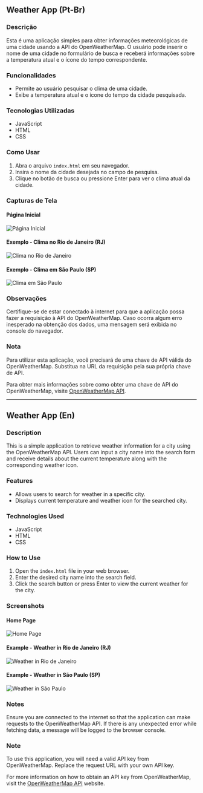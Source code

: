 ## Weather App (Pt-Br)

### Descrição
Esta é uma aplicação simples para obter informações meteorológicas de uma cidade usando a API do OpenWeatherMap. O usuário pode inserir o nome de uma cidade no formulário de busca e receberá informações sobre a temperatura atual e o ícone do tempo correspondente.

### Funcionalidades
- Permite ao usuário pesquisar o clima de uma cidade.
- Exibe a temperatura atual e o ícone do tempo da cidade pesquisada.

### Tecnologias Utilizadas
- JavaScript
- HTML
- CSS

### Como Usar
1. Abra o arquivo `index.html` em seu navegador.
2. Insira o nome da cidade desejada no campo de pesquisa.
3. Clique no botão de busca ou pressione Enter para ver o clima atual da cidade.

### Capturas de Tela

#### Página Inicial
![Página Inicial](screenshot/home.png)

#### Exemplo - Clima no Rio de Janeiro (RJ)
![Clima no Rio de Janeiro](screenshot/RJweather.png)

#### Exemplo - Clima em São Paulo (SP)
![Clima em São Paulo](screenshot/SPweather.png)

### Observações
Certifique-se de estar conectado à internet para que a aplicação possa fazer a requisição à API do OpenWeatherMap. Caso ocorra algum erro inesperado na obtenção dos dados, uma mensagem será exibida no console do navegador.

### Nota
Para utilizar esta aplicação, você precisará de uma chave de API válida do OpenWeatherMap. Substitua na URL da requisição pela sua própria chave de API.

Para obter mais informações sobre como obter uma chave de API do OpenWeatherMap, visite [OpenWeatherMap API](https://openweathermap.org/api).

***

## Weather App (En)

### Description
This is a simple application to retrieve weather information for a city using the OpenWeatherMap API. Users can input a city name into the search form and receive details about the current temperature along with the corresponding weather icon.

### Features
- Allows users to search for weather in a specific city.
- Displays current temperature and weather icon for the searched city.

### Technologies Used
- JavaScript
- HTML
- CSS

### How to Use
1. Open the `index.html` file in your web browser.
2. Enter the desired city name into the search field.
3. Click the search button or press Enter to view the current weather for the city.

### Screenshots

#### Home Page
![Home Page](screenshot/home.png)

#### Example - Weather in Rio de Janeiro (RJ)
![Weather in Rio de Janeiro](screenshot/RJweather.png)

#### Example - Weather in São Paulo (SP)
![Weather in São Paulo](screenshot/SPweather.png)

### Notes
Ensure you are connected to the internet so that the application can make requests to the OpenWeatherMap API. If there is any unexpected error while fetching data, a message will be logged to the browser console.

### Note
To use this application, you will need a valid API key from OpenWeatherMap. Replace the request URL with your own API key.

For more information on how to obtain an API key from OpenWeatherMap, visit the [OpenWeatherMap API](https://openweathermap.org/api) website.
